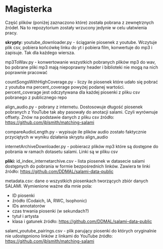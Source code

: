 # Magisterka

Część plików (poniżej zaznaczono które) została pobrana z zewnętrznych źródeł. Na to repozytorium zostały wrzucony jedynie w celu ułatwienia pracy.

**skrypty:**
youtube_downloader.py - ściąganie piosenek z youtube. Wczytuje plik csv, pobiera końcówkę linku do yt i pobiera film, konwertuje do mp3 i zapisuje. Tak dla każdego wiersza.

mp3ToWav.py - konwertowanie wszystkich pobranych plików mp3 do wav, bo pobrane pliki mp3 mają niepoprawny header i biblioteki nie mogą na nich poprawnie pracować

countSongsWithHighCoverage.py - liczy ile piosenek które udało się pobrać z youtuba ma percent_coverage powyżej podanej wartości. percent_coverage jest odczytywana dla każdej piosenki z pliku csv pobranego z publicznego repo

align_audio.py - pobrany z internetu. Dostosowuje długość piosenek pobranych z YouTube tak aby pasowały do anotacji salami. Czyli wyrównuje offsety. Znów na podstawie danych z pliku csv
źródło: https://github.com/jblsmith/matching-salami

compareAudioLength.py - wypisuje ile plików audio zostało faktycznie przyciętych w wyniku działania skryptu align_audio

internetArchiveDownloader.py - pobieracz plików mp3 które są dostępne do pobrania w ramach dotasetu salami. Linki są w pliku csv

**pliki:**
id_index_internetarchive.csv - lista piosenek w datasecie salami dostępnych do pobrania w formie bezpośrednich linków. Zawiera te linki
źródło: https://github.com/DDMAL/salami-data-public

metadata.csv:
dane o wszystkich piosenkach tworzących zbiór danych SALAMI. Wymienione ważne dla mnie pola:
- ID piosenki
- źródło (Codaich, IA, RWC, Isophonic)
- IDs annotatorów
- czas trwania piosenki (w sekundach?)
- tytuł i artysta
- klasa i gatunek
źródło: https://github.com/DDMAL/salami-data-public

salami_youtube_pairings.csv - plik parujący piosenki do których oryginalnie nie udostępniono linków z linkami do YouTube
źródło: https://github.com/jblsmith/matching-salami
